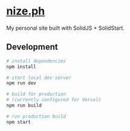 # [nize.ph](https://nize.ph)

My personal site built with SolidJS + SolidStart.

## Development

```sh
# install dependencies
npm install

# start local dev server
npm run dev

# build for production
# (currently configured for Vercel)
npm run build

# run production build
npm start
```
